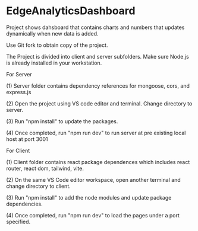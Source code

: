 # EdgeAnalyticsDashboard
Project shows dahsboard that contains charts and numbers that updates dynamically when new data is added.

Use Git fork to obtain copy of the project.

The Project is divided into client and server subfolders. Make sure Node.js is already installed in your workstation.

For Server

(1) Server folder contains dependency references for mongoose, cors, and express.js  

(2) Open the project using VS code editor and terminal. Change directory to server.

(3) Run "npm install" to update the packages.

(4) Once completed, run "npm run dev" to run server at pre existing local host at port 3001


For Client

(1) Client folder contains react package dependences which includes react router, react dom, tailwind, vite.

(2) On the same VS Code editor workspace, open another terminal and change directory to client.

(3) Run "npm install" to add the node modules and update package dependencies.

(4) Once completed, run "npm run dev" to load the pages under a port specified. 
